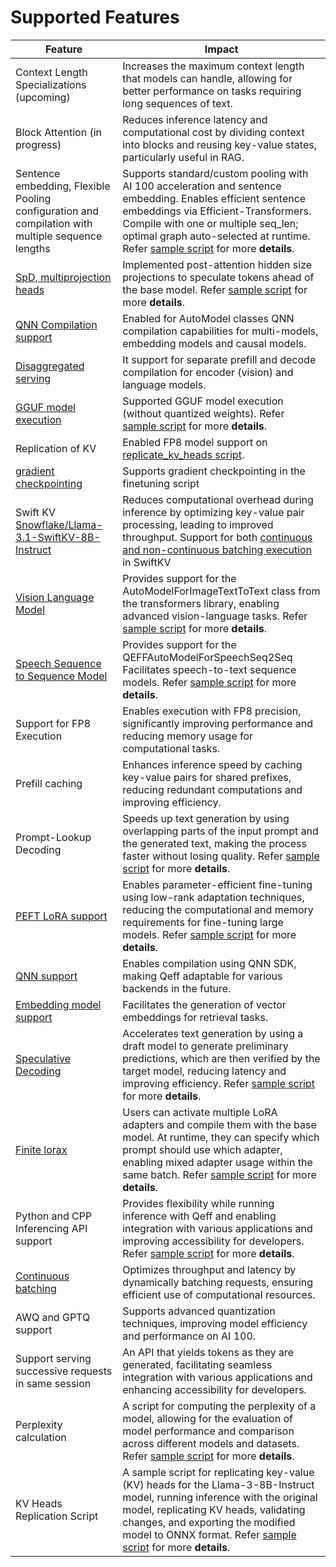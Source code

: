# Supported Features

| Feature | Impact |
| --- | --- |
| Context Length Specializations (upcoming) | Increases the maximum context length that models can handle, allowing for better performance on tasks requiring long sequences of text. |
| Block Attention (in progress) | Reduces inference latency and computational cost by dividing context into blocks and reusing key-value states, particularly useful in RAG. |
| Sentence embedding, Flexible Pooling configuration and compilation with multiple sequence lengths| Supports standard/custom pooling with AI 100 acceleration and sentence embedding. Enables efficient sentence embeddings via Efficient-Transformers. Compile with one or multiple seq_len; optimal graph auto-selected at runtime. Refer [sample script](https://github.com/quic/efficient-transformers/blob/main/examples/embedding_model.py) for more **details**.|
| [SpD, multiprojection heads](https://quic.github.io/efficient-transformers/source/quick_start.html#draft-based-speculative-decoding) | Implemented post-attention hidden size projections to speculate tokens ahead of the base model. Refer [sample script](https://github.com/quic/efficient-transformers/blob/main/examples/multiprojs_spd_inference.py) for more **details**.|
| [QNN Compilation support](https://github.com/quic/efficient-transformers/pull/374) | Enabled for AutoModel classes QNN compilation capabilities for multi-models, embedding models and causal models.|
| [Disaggregated serving](https://github.com/quic/efficient-transformers/pull/365) | It support for separate prefill and decode compilation for encoder (vision) and language models.|
| [GGUF model execution](https://github.com/quic/efficient-transformers/pull/368) | Supported GGUF model execution (without quantized weights). Refer [sample script](https://github.com/quic/efficient-transformers/blob/main/examples/basic_gguf_models.py) for more **details**. |
| Replication of KV | Enabled FP8 model support on [replicate_kv_heads script](https://github.com/quic/efficient-transformers/tree/main/scripts/replicate_kv_head).|
| [gradient checkpointing](https://github.com/quic/efficient-transformers/pull/338) | Supports gradient checkpointing in the finetuning script|
| Swift KV [Snowflake/Llama-3.1-SwiftKV-8B-Instruct](https://huggingface.co/Snowflake/Llama-3.1-SwiftKV-8B-Instruct) | Reduces computational overhead during inference by optimizing key-value pair processing, leading to improved throughput. Support for both [continuous and non-continuous batching execution](https://github.com/quic/efficient-transformers/pull/367) in SwiftKV |
| [Vision Language Model](QEFFAutoModelForImageTextToText) | Provides support for the AutoModelForImageTextToText class from the transformers library, enabling advanced vision-language tasks. Refer [sample script](https://github.com/quic/efficient-transformers/blob/main/examples/image_text_to_text_inference.py) for more **details**. |
| [Speech Sequence to Sequence Model](QEFFAutoModelForSpeechSeq2Seq) | Provides support for the QEFFAutoModelForSpeechSeq2Seq Facilitates speech-to-text sequence models. Refer [sample script](https://github.com/quic/efficient-transformers/blob/main/examples/speech_to_text/run_whisper_speech_to_text.py) for more **details**. |
| Support for FP8 Execution | Enables execution with FP8 precision, significantly improving performance and reducing memory usage for computational tasks. |
| Prefill caching  | Enhances inference speed by caching key-value pairs for shared prefixes, reducing redundant computations and improving efficiency. |
|Prompt-Lookup Decoding | Speeds up text generation by using overlapping parts of the input prompt and the generated text, making the process faster without losing quality. Refer [sample script](https://github.com/quic/efficient-transformers/blob/main/examples/pld_spd_inference.py) for more **details**.|
| [PEFT LoRA support](QEffAutoPeftModelForCausalLM) | Enables parameter-efficient fine-tuning using low-rank adaptation techniques, reducing the computational and memory requirements for fine-tuning large models. Refer [sample script](https://github.com/quic/efficient-transformers/blob/main/examples/peft_models.py) for more **details**. |
| [QNN support](#qnn-compilation) | Enables compilation using QNN SDK, making Qeff adaptable for various backends in the future. |
| [Embedding model support](QEFFAutoModel) | Facilitates the generation of vector embeddings for retrieval tasks. |
| [Speculative Decoding](#draft-based-speculative-decoding) | Accelerates text generation by using a draft model to generate preliminary predictions, which are then verified by the target model, reducing latency and improving efficiency. Refer [sample script](https://github.com/quic/efficient-transformers/blob/main/examples/draft_spd_inference.py) for more **details**. |
| [Finite lorax](QEffAutoLoraModelForCausalLM) | Users can activate multiple LoRA adapters and compile them with the base model. At runtime, they can specify which prompt should use which adapter, enabling mixed adapter usage within the same batch. Refer [sample script](https://github.com/quic/efficient-transformers/blob/main/examples/lora_models.py) for more **details**. |
| Python and CPP Inferencing API support | Provides flexibility while running inference with Qeff and enabling integration with various applications and improving accessibility for developers. Refer [sample script](https://github.com/quic/efficient-transformers/blob/main/examples/cpp_execution/text_inference_using_cpp.py) for more **details**.|
| [Continuous batching](#continuous-batching) | Optimizes throughput and latency by dynamically batching requests, ensuring efficient use of computational resources. |
| AWQ and GPTQ support | Supports advanced quantization techniques, improving model efficiency and performance on AI 100. |
| Support serving successive requests in same session | An API that yields tokens as they are generated, facilitating seamless integration with various applications and enhancing accessibility for developers. |
| Perplexity calculation | A script for computing the perplexity of a model, allowing for the evaluation of model performance and comparison across different models and datasets. Refer [sample script](https://github.com/quic/efficient-transformers/blob/main/scripts/perplexity_computation/calculate_perplexity.py) for more **details**. |
| KV Heads Replication Script| A sample script for replicating key-value (KV) heads for the Llama-3-8B-Instruct model, running inference with the original model, replicating KV heads, validating changes, and exporting the modified model to ONNX format. Refer [sample script](https://github.com/quic/efficient-transformers/blob/main/scripts/replicate_kv_head/replicate_kv_heads.py) for more **details**.|
